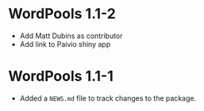 # WordPools 1.1-2

* Add Matt Dubins as contributor
* Add link to Paivio shiny app

# WordPools 1.1-1

* Added a `NEWS.md` file to track changes to the package.
